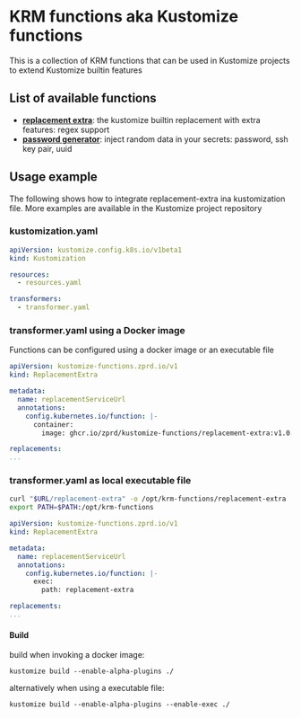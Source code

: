 # KRM functions aka Kustomize functions

This is a collection of KRM functions that can be used in Kustomize projects to extend Kustomize builtin features

## List of available functions

* **[replacement extra](./functions/replacement-extra/README.md)**: the kustomize builtin replacement with extra features: regex support
* **[password generator](./functions/password-generator/README.md)**: inject random data in your secrets: password, ssh key pair, uuid

## Usage example

The following shows how to integrate replacement-extra ina kustomization file.
More examples are available in the Kustomize project repository

### kustomization.yaml
```yaml
apiVersion: kustomize.config.k8s.io/v1beta1
kind: Kustomization

resources:
  - resources.yaml

transformers:
  - transformer.yaml
```


### transformer.yaml using a Docker image
Functions can be configured using a docker image or an executable file

```yaml
apiVersion: kustomize-functions.zprd.io/v1
kind: ReplacementExtra

metadata:
  name: replacementServiceUrl
  annotations:
    config.kubernetes.io/function: |-
      container:
        image: ghcr.io/zprd/kustomize-functions/replacement-extra:v1.0.0

replacements:
...
```

### transformer.yaml as local executable file
```sh
curl "$URL/replacement-extra" -o /opt/krm-functions/replacement-extra
export PATH=$PATH:/opt/krm-functions
```

```yaml
apiVersion: kustomize-functions.zprd.io/v1
kind: ReplacementExtra

metadata:
  name: replacementServiceUrl
  annotations:
    config.kubernetes.io/function: |-
      exec:
        path: replacement-extra

replacements:
...
```

#### Build
build when invoking a docker image:

    kustomize build --enable-alpha-plugins ./

alternatively when using a executable file:

    kustomize build --enable-alpha-plugins --enable-exec ./

